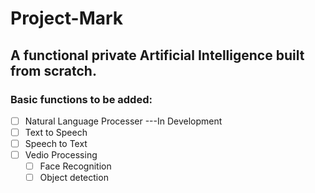# Project-Mark

## A functional private Artificial Intelligence built from scratch.

### Basic functions to be added:
- [ ] Natural Language Processer   ---In Development
- [ ] Text to Speech
- [ ] Speech to Text
- [ ] Vedio Processing
  - [ ] Face Recognition
  - [ ] Object detection
